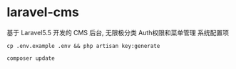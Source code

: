 # laravel-cms
基于 Laravel5.5 开发的 CMS 后台, 无限极分类 Auth权限和菜单管理 系统配置项

```
cp .env.example .env && php artisan key:generate

composer update
```
